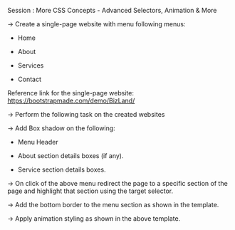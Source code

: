 Session : More CSS Concepts - Advanced Selectors, Animation & More

-> Create a single-page website with menu following menus:

- Home

- About

- Services 

- Contact

Reference link for the single-page website: https://bootstrapmade.com/demo/BizLand/

-> Perform the following task on the created websites

-> Add Box shadow on the following:

- Menu Header

- About section details boxes (if any).

- Service section details boxes.

-> On click of the above menu redirect the page to a specific section of the page and highlight that section using the target selector.

-> Add the bottom border to the menu section as shown in the template.

-> Apply animation styling as shown in the above template.
